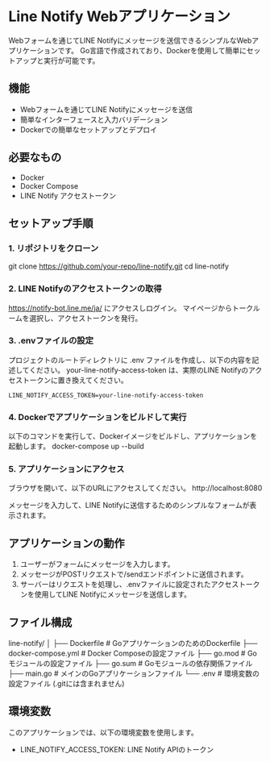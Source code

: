# Line Notify Webアプリケーション

Webフォームを通じてLINE Notifyにメッセージを送信できるシンプルなWebアプリケーションです。
Go言語で作成されており、Dockerを使用して簡単にセットアップと実行が可能です。

## 機能
- Webフォームを通じてLINE Notifyにメッセージを送信
- 簡単なインターフェースと入力バリデーション
- Dockerでの簡単なセットアップとデプロイ

## 必要なもの
- Docker
- Docker Compose
- LINE Notify アクセストークン

## セットアップ手順

### 1. リポジトリをクローン
git clone https://github.com/your-repo/line-notify.git
cd line-notify

### 2. LINE Notifyのアクセストークンの取得
https://notify-bot.line.me/ja/ にアクセスしログイン。
マイページからトークルームを選択し、アクセストークンを発行。

### 3. .envファイルの設定
プロジェクトのルートディレクトリに .env ファイルを作成し、以下の内容を記述してください。
your-line-notify-access-token は、実際のLINE Notifyのアクセストークンに置き換えてください。
```
LINE_NOTIFY_ACCESS_TOKEN=your-line-notify-access-token
```

### 4. Dockerでアプリケーションをビルドして実行
以下のコマンドを実行して、Dockerイメージをビルドし、アプリケーションを起動します。
docker-compose up --build

### 5. アプリケーションにアクセス
ブラウザを開いて、以下のURLにアクセスしてください。
http://localhost:8080

メッセージを入力して、LINE Notifyに送信するためのシンプルなフォームが表示されます。

## アプリケーションの動作
1. ユーザーがフォームにメッセージを入力します。
2. メッセージがPOSTリクエストで/sendエンドポイントに送信されます。
3. サーバーはリクエストを処理し、.envファイルに設定されたアクセストークンを使用してLINE Notifyにメッセージを送信します。

## ファイル構成
line-notify/
│
├── Dockerfile                 # GoアプリケーションのためのDockerfile
├── docker-compose.yml          # Docker Composeの設定ファイル
├── go.mod                      # Goモジュールの設定ファイル
├── go.sum                      # Goモジュールの依存関係ファイル
├── main.go                     # メインのGoアプリケーションファイル
└── .env                        # 環境変数の設定ファイル (.gitには含まれません)

## 環境変数
このアプリケーションでは、以下の環境変数を使用します。
- LINE_NOTIFY_ACCESS_TOKEN: LINE Notify APIのトークン
